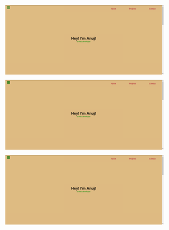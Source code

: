 ![screenshot]

[screenshot]: ./project-4-portfolio-1.png

![screenshot]

[screenshot]: ./project-4-portfolio-2.png

![screenshot]

[screenshot]: ./project-4-portfolio-3.png
